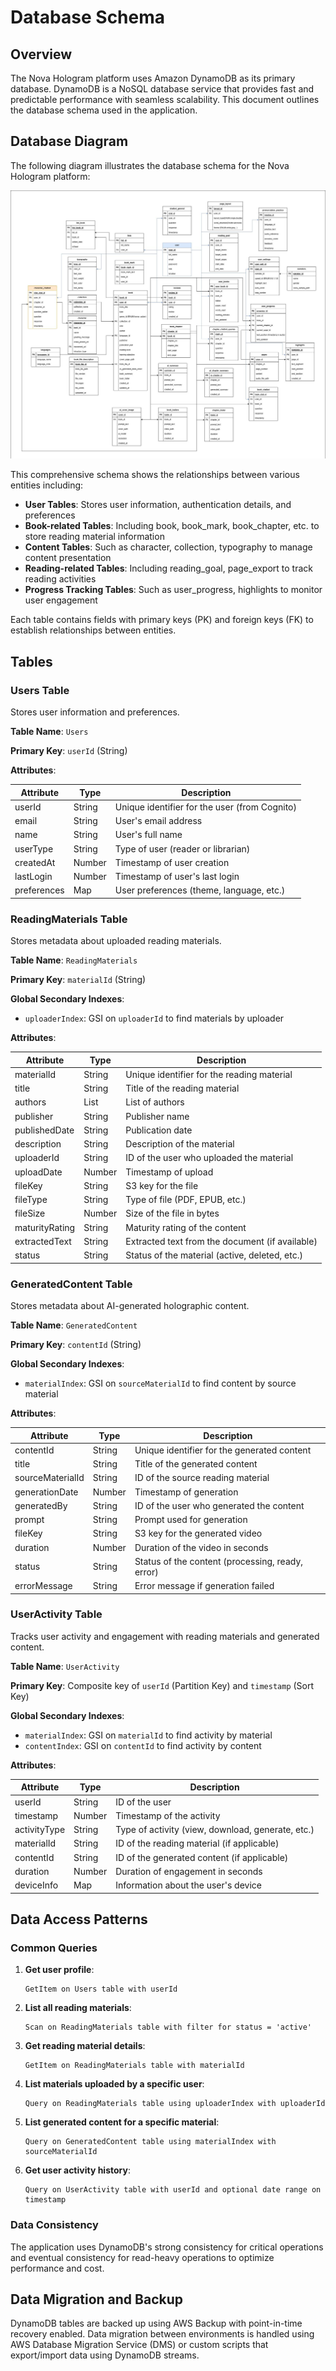 # Database Schema

## Overview

The Nova Hologram platform uses Amazon DynamoDB as its primary database. DynamoDB is a NoSQL database service that provides fast and predictable performance with seamless scalability. This document outlines the database schema used in the application.

## Database Diagram

The following diagram illustrates the database schema for the Nova Hologram platform:

![Nova Hologram Database Schema](./assets/db-schema-diagram.jpeg)

This comprehensive schema shows the relationships between various entities including:

- **User Tables**: Stores user information, authentication details, and preferences
- **Book-related Tables**: Including book, book_mark, book_chapter, etc. to store reading material information
- **Content Tables**: Such as character, collection, typography to manage content presentation
- **Reading-related Tables**: Including reading_goal, page_export to track reading activities
- **Progress Tracking Tables**: Such as user_progress, highlights to monitor user engagement

Each table contains fields with primary keys (PK) and foreign keys (FK) to establish relationships between entities.

## Tables

### Users Table

Stores user information and preferences.

**Table Name**: `Users`

**Primary Key**: `userId` (String)

**Attributes**:

| Attribute | Type | Description |
|-----------|------|-------------|
| userId | String | Unique identifier for the user (from Cognito) |
| email | String | User's email address |
| name | String | User's full name |
| userType | String | Type of user (reader or librarian) |
| createdAt | Number | Timestamp of user creation |
| lastLogin | Number | Timestamp of user's last login |
| preferences | Map | User preferences (theme, language, etc.) |

### ReadingMaterials Table

Stores metadata about uploaded reading materials.

**Table Name**: `ReadingMaterials`

**Primary Key**: `materialId` (String)

**Global Secondary Indexes**:
- `uploaderIndex`: GSI on `uploaderId` to find materials by uploader

**Attributes**:

| Attribute | Type | Description |
|-----------|------|-------------|
| materialId | String | Unique identifier for the reading material |
| title | String | Title of the reading material |
| authors | List | List of authors |
| publisher | String | Publisher name |
| publishedDate | String | Publication date |
| description | String | Description of the material |
| uploaderId | String | ID of the user who uploaded the material |
| uploadDate | Number | Timestamp of upload |
| fileKey | String | S3 key for the file |
| fileType | String | Type of file (PDF, EPUB, etc.) |
| fileSize | Number | Size of the file in bytes |
| maturityRating | String | Maturity rating of the content |
| extractedText | String | Extracted text from the document (if available) |
| status | String | Status of the material (active, deleted, etc.) |

### GeneratedContent Table

Stores metadata about AI-generated holographic content.

**Table Name**: `GeneratedContent`

**Primary Key**: `contentId` (String)

**Global Secondary Indexes**:
- `materialIndex`: GSI on `sourceMaterialId` to find content by source material

**Attributes**:

| Attribute | Type | Description |
|-----------|------|-------------|
| contentId | String | Unique identifier for the generated content |
| title | String | Title of the generated content |
| sourceMaterialId | String | ID of the source reading material |
| generationDate | Number | Timestamp of generation |
| generatedBy | String | ID of the user who generated the content |
| prompt | String | Prompt used for generation |
| fileKey | String | S3 key for the generated video |
| duration | Number | Duration of the video in seconds |
| status | String | Status of the content (processing, ready, error) |
| errorMessage | String | Error message if generation failed |

### UserActivity Table

Tracks user activity and engagement with reading materials and generated content.

**Table Name**: `UserActivity`

**Primary Key**: Composite key of `userId` (Partition Key) and `timestamp` (Sort Key)

**Global Secondary Indexes**:
- `materialIndex`: GSI on `materialId` to find activity by material
- `contentIndex`: GSI on `contentId` to find activity by content

**Attributes**:

| Attribute | Type | Description |
|-----------|------|-------------|
| userId | String | ID of the user |
| timestamp | Number | Timestamp of the activity |
| activityType | String | Type of activity (view, download, generate, etc.) |
| materialId | String | ID of the reading material (if applicable) |
| contentId | String | ID of the generated content (if applicable) |
| duration | Number | Duration of engagement in seconds |
| deviceInfo | Map | Information about the user's device |

## Data Access Patterns

### Common Queries

1. **Get user profile**:
   ```
   GetItem on Users table with userId
   ```

2. **List all reading materials**:
   ```
   Scan on ReadingMaterials table with filter for status = 'active'
   ```

3. **Get reading material details**:
   ```
   GetItem on ReadingMaterials table with materialId
   ```

4. **List materials uploaded by a specific user**:
   ```
   Query on ReadingMaterials table using uploaderIndex with uploaderId
   ```

5. **List generated content for a specific material**:
   ```
   Query on GeneratedContent table using materialIndex with sourceMaterialId
   ```

6. **Get user activity history**:
   ```
   Query on UserActivity table with userId and optional date range on timestamp
   ```

### Data Consistency

The application uses DynamoDB's strong consistency for critical operations and eventual consistency for read-heavy operations to optimize performance and cost.

## Data Migration and Backup

DynamoDB tables are backed up using AWS Backup with point-in-time recovery enabled. Data migration between environments is handled using AWS Database Migration Service (DMS) or custom scripts that export/import data using DynamoDB streams.
